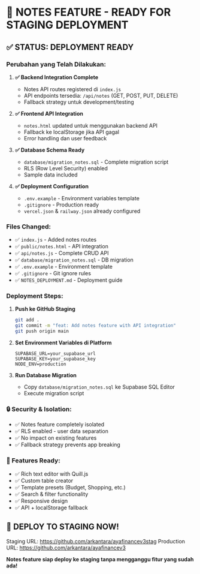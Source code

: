 # 🚀 NOTES FEATURE - READY FOR STAGING DEPLOYMENT

## ✅ STATUS: DEPLOYMENT READY

### Perubahan yang Telah Dilakukan:

1. **✅ Backend Integration Complete**
   - Notes API routes registered di `index.js`
   - API endpoints tersedia: `/api/notes` (GET, POST, PUT, DELETE)
   - Fallback strategy untuk development/testing

2. **✅ Frontend API Integration**
   - `notes.html` updated untuk menggunakan backend API
   - Fallback ke localStorage jika API gagal
   - Error handling dan user feedback

3. **✅ Database Schema Ready**
   - `database/migration_notes.sql` - Complete migration script
   - RLS (Row Level Security) enabled
   - Sample data included

4. **✅ Deployment Configuration**
   - `.env.example` - Environment variables template
   - `.gitignore` - Production ready
   - `vercel.json` & `railway.json` already configured

### Files Changed:
- ✅ `index.js` - Added notes routes
- ✅ `public/notes.html` - API integration
- ✅ `api/notes.js` - Complete CRUD API
- ✅ `database/migration_notes.sql` - DB migration
- ✅ `.env.example` - Environment template
- ✅ `.gitignore` - Git ignore rules
- ✅ `NOTES_DEPLOYMENT.md` - Deployment guide

### Deployment Steps:

1. **Push ke GitHub Staging**
   ```bash
   git add .
   git commit -m "feat: Add notes feature with API integration"
   git push origin main
   ```

2. **Set Environment Variables di Platform**
   ```
   SUPABASE_URL=your_supabase_url
   SUPABASE_KEY=your_supabase_key
   NODE_ENV=production
   ```

3. **Run Database Migration**
   - Copy `database/migration_notes.sql` ke Supabase SQL Editor
   - Execute migration script

### 🔒 Security & Isolation:
- ✅ Notes feature completely isolated
- ✅ RLS enabled - user data separation
- ✅ No impact on existing features
- ✅ Fallback strategy prevents app breaking

### 🎯 Features Ready:
- ✅ Rich text editor with Quill.js
- ✅ Custom table creator
- ✅ Template presets (Budget, Shopping, etc.)
- ✅ Search & filter functionality
- ✅ Responsive design
- ✅ API + localStorage fallback

## 🚀 DEPLOY TO STAGING NOW!

Staging URL: https://github.com/arkantara/ayafinancev3stag
Production URL: https://github.com/arkantara/ayafinancev3

**Notes feature siap deploy ke staging tanpa mengganggu fitur yang sudah ada!**
